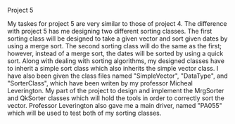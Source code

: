 Project 5

My taskes for project 5 are very similar to those of project 4. The difference with project 5 has me designing two different sorting classes. The first sorting class will be designed to take a given vector and sort given dates by using a merge sort. The second sorting class will do the same as the first; however, instead of a merge sort, the dates will be sorted by using a quick sort. Along with dealing with sorting algorithms, my designed classes have to inherit a simple sort class which also inherits the simple vector class. I have also been given the class files named "SimpleVector", "DataType", and "SorterClass", which have been writen by my professor Micheal Leverington. My part of the project to design and implement the MrgSorter and QkSorter classes which will hold the tools in order to correctly sort the vector. Professor Leverington also gave me a main driver, named "PA055" which will be used to test both of my sorting classes.
